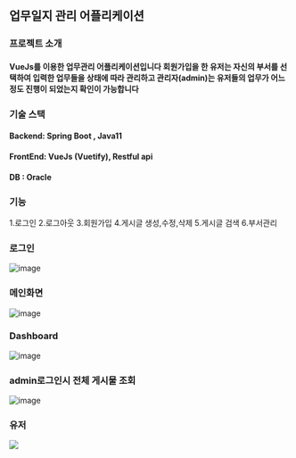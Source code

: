 ## 업무일지 관리 어플리케이션 

### 프로젝트 소개
#### VueJs를 이용한 업무관리 어플리케이션입니다 회원가입을 한 유저는 자신의 부서를 선택하여 입력한 업무들을 상태에 따라 관리하고 관리자(admin)는 유저들의 업무가 어느정도 진행이 되었는지 확인이 가능합니다

### 기술 스택
#### Backend: Spring Boot , Java11
#### FrontEnd: VueJs (Vuetify), Restful api 
#### DB : Oracle

### 기능
1.로그인
2.로그아웃
3.회원가입
4.게시글 생성,수정,삭제
5.게시글 검색
6.부서관리

### 로그인
![image](https://user-images.githubusercontent.com/104083733/187217472-74fbc01b-d608-46e5-86ca-e15bb555b5b2.png)

### 메인화면
![image](https://user-images.githubusercontent.com/104083733/187217624-dc3422af-b14d-478a-9a01-bbc30751898b.png)

### Dashboard
![image](https://user-images.githubusercontent.com/104083733/187217770-1bbf6105-9371-4e68-a319-420e464727f1.png)

### admin로그인시 전체 게시물 조회 
![image](https://user-images.githubusercontent.com/104083733/187217976-718f4750-787a-46a8-ba24-97c2fc0350a9.png)

### 유저
<p>
<img src="https://user-images.githubusercontent.com/104083733/187227014-8cdee0be-e699-4229-84c6-b6ba41cbe4c6.gif">
</p>


